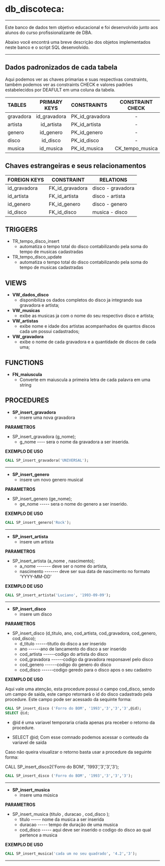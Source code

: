# **db_discoteca:**
---
Este banco de dados tem objetivo educacional e foi desenvolvido junto aos alunos do curso profissionalizante de DBA.

Abaixo você encontrá uma breve descrição dos objetos implementados neste banco e o script SQL desenvolvido.

---



## **Dados padronizados de cada tabela**
    

Aqui podemos ver as chaves primarias e suas respectivas constraints, também podemos ver as constraints CHECK e valores padrões estabelecidos por DEAFULT em uma coluna da tabela.

    
|TABLES|PRIMARY KEYS|CONSTRAINTS|CONSTRAINT CHECK|DEFAULT VALUES|
|:-|:-:|:-|:-:|:-:|
|gravadora |id_gravadora|PK_id_gravadora|-|Independente|
|artista   |id_artista|PK_id_artista|-|Desconhecido|
|genero|id_genero|PK_id_genero|-|- Outros|
|disco|id_disco|PK_id_disco|-|0|
|musica|id_musica| PK_id_musica|CK_tempo_musica|-|

## **Chaves estrangeiras e seus relacionamentos**

|FOREIGN KEYS|CONSTRAINT|RELATIONS|
|-|-|-|
|id_gravadora|FK_id_gravadora|disco - gravadora|
|id_artista|FK_id_artista|disco  - artista|
|id_genero|FK_id_genero|disco  - genero|
|id_disco|FK_id_disco|musica - disco|

## **TRIGGERS** 
- TR_tempo_disco_insert
    - automatiza o tempo total do disco contabilizando pela soma do tempo de musicas cadastradas
- TR_tempo_disco_update 
    - automatiza o tempo total do disco contabilizando pela soma do tempo de musicas cadastradas


##	**VIEWS**
- **VW_dados_disco**
    - disponibiliza os dados completos do disco ja integrando sua gravadora e artista;
- **VW_musicas**
    - exibe as musicas ja com o nome do seu respectivo disco e artista;
- **VW_artistas**
    - exibe nome e idade dos artistas acompanhados de quantos discos cada um possui cadastrados;
- **VW_gravadora**
    - exibe o nome de cada gravadora e a quantidade de discos de cada uma;

##	**FUNCTIONS**
- **FN_maiuscula**
    - Converte em maiuscula a primeira letra de cada palavra em uma string

## **PROCEDURES**
- **SP_insert_gravadora**
    - insere uma nova gravadora       

 **PARAMETROS**

- SP_insert_gravadora (g_nome);
    - g_nome  ---- sera o nome da gravadora a ser inserida.
        
**EXEMPLO DE USO**

```sql
CALL SP_insert_gravadora('UNIVERSAL');
```
---
- **SP_insert_genero**
    - insere um novo genero musical       

 **PARAMETROS**

- SP_insert_genero (ge_nome);
    - ge_nome 	----- sera o nome do genero a ser inserido.
        
**EXEMPLO DE USO**

```sql
CALL SP_insert_genero('Rock');
```
---

- **SP_insert_artista**
    - insere um artista      

 **PARAMETROS**

- SP_insert_artista (a_nome , nascimento);
    - a_nome         ------- deve ser o nome do artista,
    -	nascimento     ------- deve ser sua data de nascimento no formato 'YYYY-MM-DD'
        
**EXEMPLO DE USO**

```sql
CALL SP_insert_artista('Luciano', '1993-09-09');
```
---

- **SP_insert_disco**
    - insere um disco      

 **PARAMETROS**

- SP_insert_disco (d_titulo, ano, cod_artista, cod_gravadora, cod_genero, cod_disco);
    -	d_titulo		------titutlo do disco a ser inserido
    -	ano				------ano de lancamento do disco a ser inserido
    -	cod_artista		------codigo do artista do disco
    -	cod_gravadora	------codigo da gravadora responsavel pelo disco
    -	cod_genero		------codigo do genero do disco
    -	cod_disco		------codigo geredo para o disco apos o seu cadastro
        
**EXEMPLO DE USO**

Aqui vale uma atenção, esta procedure possui o campo cod_disco, sendo um campo de saida, este campo retornará o id do disco cadastrado pela procedure.
Este campo pode ser acessado da sequinte forma:

```sql
CALL SP_insert_disco ('Forro do BOM', '1993','3','3','3',@id);
SELECT @id;
```
- @id é uma variavel temporaria criada apenas pra receber o retorno da procedure.

- SELECT @id; Com esse comnado podemos acessar o conteudo da variavel de saida

Caso não queira visualizar o retorno basta usar a procedure da seguinte forma:

CALL SP_insert_disco2('Forro do BOM', '1993','3','3','3');

```sql
CALL SP_insert_disco ('Forro do BOM', '1993','3','3','3');
```
---

- **SP_insert_musica**
    - insere uma música      

 **PARAMETROS**

- SP_insert_musica (titulo , duracao , cod_disco );
    - titulo		----- nome da musica a ser inserida
    - duracao		----- tempo de duração de uma musica
    - cod_disco	----- aqui deve ser inserido o codigo do disco ao qual pertence a musica
    
**EXEMPLO DE USO**

```sql
CALL SP_insert_musica('cada um no seu quadrado', '4.2','3');
```
---